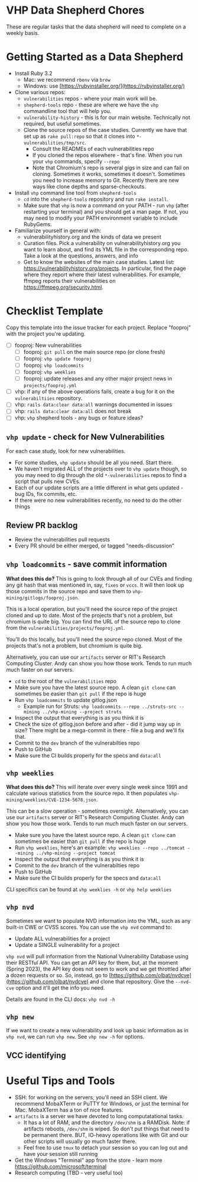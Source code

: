 # VHP Data Shepherd Chores

These are regular tasks that the data shepherd will need to complete on a weekly basis.

# Getting Started as a Data Shepherd

* Install Ruby 3.2
    * Mac: we recommend `rbenv` via `brew`
    * Windows: use [https://rubyinstaller.org/](https://rubyinstaller.org/)
* Clone various repos:
    * `vulnerabilities` repos - where your main work will be.
    * `shepherd-tools` repo - these are where we have the `vhp` commandline tool that will help you.
    * `vulnerability-history` - this is for our main website. Technically not required, but useful sometimes.
    * Clone the source repos of the case studies. Currently we have that set up as `rake pull:repo` so that it clones into `*-vulnerabilities/tmp/src`.
        * Consult the READMEs of each vulnerabilities repo
        * If you cloned the repos elsewhere - that's fine. When you run your `vhp` commands, specify `--repo`
        * Note that Chromium's repo is several gigs in size and can fail on cloning. Sometimes it works, sometimes it doesn't. Sometimes you need to increase memory to Git. Recently there are new ways like clone depths and sparse-checkouts.
* Install `vhp` command line tool from `shepherd-tools`
    * `cd` into the `shepherd-tools` repository and run `rake install`.
    * Make sure that `vhp` is  now a command on your PATH - run `vhp` (after restarting your terminal) and you should get a man page. If not, you may need to modify your PATH environment variable to include RubyGems.
* Familiarize yourself in general with:
    * vulnerabilityhistory.org and the kinds of data we present
    * Curation files. Pick a vulnerability on vulnerabilityhistory.org you want to learn about, and find its YML file in the corresponding repo. Take a look at the questions, answers, and info
    * Get to know the websites of the main case studies. Latest list: https://vulnerabilityhistory.org/projects. In particular, find the page where they report where their latest vulnerabilities. For example, ffmpeg reports their vulnerabilities on https://ffmpeg.org/security.html.

# Checklist Template

Copy this template into the issue tracker for each project. Replace "fooproj" with the project you're updating.

- [ ] fooproj: New vulnerabilities
    - [ ] fooproj: `git pull` on the main source repo (or clone fresh)
    - [ ] fooproj: `vhp update fooproj`
    - [ ] fooproj: `vhp loadcommits`
    - [ ] fooproj: `vhp weeklies`
    - [ ] fooproj: update releases and any other major project news in `projects/fooproj.yml`
- [ ] vhp: if any of the above operations fails, create a bug for it on the `vulnerabiltiies` repository.
- [ ] vhp: `rails data:clear data:all` warnings documented in issues
- [ ] vhp: `rails data:clear data:all` does not break
- [ ] vhp: `vhp` shepherd tools - any bugs or feature ideas?

## `vhp update` - check for New Vulnerabilities

For each case study, look for new vulnerabilities.
  * For some studies, `vhp update` should be all you need. Start there.
  * We haven't migrated ALL of the projects over to `vhp update` though, so you may need to dig through the old `*-vulnerabilities` repos to find a script that pulls new CVEs.
  * Each of our update scripts are a little different in what gets updated - bug IDs, fix commits, etc.
  * If there were no new vulnerabilities recently, no need to do the other things

## Review PR backlog

  * Review the vulnerabilities pull requests
  * Every PR should be either merged, or tagged "needs-discussion"

## `vhp loadcommits` - save commit information

**What does this do?** This is going to look through all of our CVEs and finding any git hash that was mentioned in, say, `fixes` or `vccs`. It will then look up those commits in the source repo and save them to `vhp-mining/gitlogs/fooproj.json`.

This is a local operation, but you'll need the source repo of the project cloned and up to date. Most of the projects that's not a problem, but chromium is quite big. You can find the URL of the source repo to clone from the `vulnerabilities/projects/fooproj.yml`.

You'll do this locally, but you'll need the source repo cloned. Most of the projects that's not a problem, but chromium is quite big.

Alternatively, you can use our `artifacts` server or RIT's Research Computing Cluster. Andy can show you how those work. Tends to run much much faster on our servers.

* `cd` to the root of the `vulnerabilities` repo
* Make sure you have the latest source repo. A clean `git clone` can sometimes be easier than `git pull` if the repo is huge
* Run `vhp loadcommits` to update gitlog.json
    * Example run for Struts: `vhp loadcommits --repo ../struts-src --mining ../vhp-mining --project struts`
* Inspect the output that everything is as you think it is
* Check the size of gitlog.json before and after - did it jump way up in size? There might be a mega-commit in there - file a bug and we'll fix that.
* Commit to the `dev` branch of the vulnerabilties repo
* Push to GitHub
* Make sure the CI builds properly for the specs and `data:all`

## `vhp weeklies`

**What does this do?** This will iterate over every single week since 1991 and calculate various statistics from the source repo. It then populates `vhp-mining/weeklies/CVE-1234-5678.json`.

This can be a slow operation - sometimes overnight. Alternatively, you can use our `artifacts` server or RIT's Research Computing Cluster. Andy can show you how those work. Tends to run much much faster on our servers.

* Make sure you have the latest source repo. A clean `git clone` can sometimes be easier than `git pull` if the repo is huge
* Run `vhp weeklies`, here's an example:
    `vhp weeklies --repo ../tomcat --mining ../vhp-mining --project tomcat`
* Inspect the output that everything is as you think it is
* Commit to the `dev` branch of the vulnerabilties repo
* Push to GitHub
* Make sure the CI builds properly for the specs and `data:all`

CLI specifics can be found at `vhp weeklies -h` or `vhp help weeklies`

## `vhp nvd`

Sometimes we want to populate NVD information into the YML, such as any built-in CWE or CVSS scores. You can use the `vhp nvd` command to:

* Update ALL vulnerabilities for a project
* Update a SINGLE vulnerability for a project

`vhp nvd` will pull information from the National Vulnerability Database using their RESTful API. You can get an API key for them, but, at the moment (Spring 2023), the API key does not seem to work and we get throttled after a dozen requests or so. So, instead, go to [https://github.com/olbat/nvdcve](https://github.com/olbat/nvdcve) and clone that repository. Give the `--nvd-cve` option and it'll get the info you need.

Details are found in the CLI docs: `vhp nvd -h`

## `vhp new`

If we want to create a new vulnerability and look up basic information as in `vhp nvd`, we can run `vhp new`. See `vhp new -h` for options.

## VCC identifying


# Useful Tips and Tools

* SSH: for working on the servers, you'll need an SSH client. We recommend MobaXTerm or PuTTY for Windows, or just the terminal for Mac. MobaXTerm has a ton of nice features.
* `artifacts` is a server we have devoted to long computatational tasks.
    * It has a lot of RAM, and the directory `/dev/shm` is a RAMDisk. Note: if artifacts reboots, `/dev/shm` is wiped. So don't put things that need to be permanent there. BUT, IO-heavy operations like with Git and our other scripts will usually go much faster there.
    * Feel free to use `tmux` to detach your session so you can log out and have your session still running
* Get the Windows "Terminal" app from the store - learn more https://github.com/microsoft/terminal
* Research computing (TBD - very useful too)
